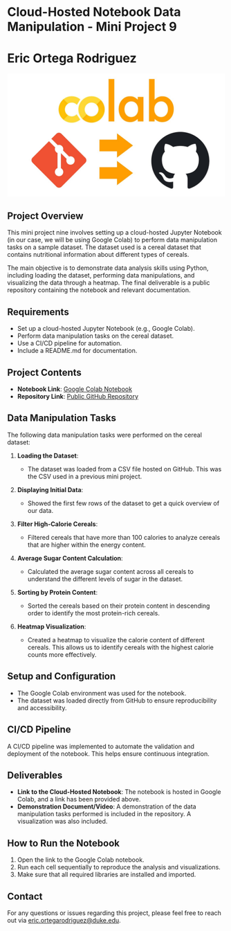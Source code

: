 # Cloud-Hosted Notebook Data Manipulation - Mini Project 9
# Eric Ortega Rodriguez
<div align="center">
  <img src="image.png" alt="alt text">
</div>

## Project Overview
This mini project nine involves setting up a cloud-hosted Jupyter Notebook (in our case, we will be using Google Colab) to perform data manipulation tasks on a sample dataset. The dataset used is a cereal dataset that contains nutritional information about different types of cereals.

The main objective is to demonstrate data analysis skills using Python, including loading the dataset, performing data manipulations, and visualizing the data through a heatmap. The final deliverable is a public repository containing the notebook and relevant documentation.

## Requirements
- Set up a cloud-hosted Jupyter Notebook (e.g., Google Colab).
- Perform data manipulation tasks on the cereal dataset.
- Use a CI/CD pipeline for automation.
- Include a README.md for documentation.

## Project Contents
- **Notebook Link**: [Google Colab Notebook](https://colab.research.google.com/drive/1xZBn7ZplXxKaI8pLqXg1TL0k9AY1cuce#scrollTo=a0qCKMtT67o2)
- **Repository Link**: [Public GitHub Repository](https://github.com/ericiortega/Eric_Ortega_Rodriguez_Mini_Project_9)

## Data Manipulation Tasks
The following data manipulation tasks were performed on the cereal dataset:

1. **Loading the Dataset**:
   - The dataset was loaded from a CSV file hosted on GitHub. This was the CSV used in a previous mini project. 

2. **Displaying Initial Data**:
   - Showed the first few rows of the dataset to get a quick overview of our data.

3. **Filter High-Calorie Cereals**:
   - Filtered cereals that have more than 100 calories to analyze cereals that are higher within the energy content.

4. **Average Sugar Content Calculation**:
   - Calculated the average sugar content across all cereals to understand the different levels of sugar in the dataset.

5. **Sorting by Protein Content**:
   - Sorted the cereals based on their protein content in descending order to identify the most protein-rich cereals.

6. **Heatmap Visualization**:
   - Created a heatmap to visualize the calorie content of different cereals. This allows us to identify cereals with the highest calorie counts more effectively.

## Setup and Configuration
- The Google Colab environment was used for the notebook.
- The dataset was loaded directly from GitHub to ensure reproducibility and accessibility.

## CI/CD Pipeline
A CI/CD pipeline was implemented to automate the validation and deployment of the notebook. This helps ensure continuous integration.

## Deliverables
- **Link to the Cloud-Hosted Notebook**: The notebook is hosted in Google Colab, and a link has been provided above.
- **Demonstration Document/Video**: A demonstration of the data manipulation tasks performed is included in the repository. A visualization was also included.

## How to Run the Notebook
1. Open the link to the Google Colab notebook.
2. Run each cell sequentially to reproduce the analysis and visualizations.
3. Make sure that all required libraries are installed and imported.

## Contact
For any questions or issues regarding this project, please feel free to reach out via eric.ortegarodriguez@duke.edu. 